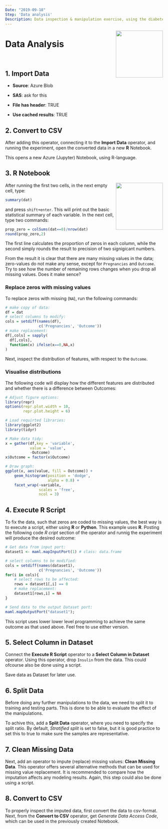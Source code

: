```yaml
---
Date: "2019-09-18"
Step: 'Data analysis'
Description: Data inspection & manipulation exercise, using the diabetes data.
---
```


<img src="https://encrypted-tbn0.gstatic.com/images?q=tbn:ANd9GcRe28kRsvMfHCz-rQz5oZgtVJhks1S6_W5W0WRcudlJf3_WVS5J" width="150" style="float:right;"/>

# Data Analysis
<br>

## 1. Import Data

- __Source__: Azure Blob

- __SAS__: ask for this

- __File has header__: TRUE

- __Use cached results__: TRUE

## 2. Convert to CSV
<p>After adding this operator, connecting it to the <b>Import Data</b> operator, and running the experiment, open the converted data in a new <b>R</b> Notebook.</p>

<p>This opens a new Azure (Jupyter) Notebook, using R-language.

## 3. R Notebook
<img src="https://upload.wikimedia.org/wikipedia/commons/thumb/3/38/Jupyter_logo.svg/1200px-Jupyter_logo.svg.png" 
width="150"
style="float:right;"/>

After running the first two cells, in the next empty cell, 
type:

```r
summary(dat) 
```

<p>
and press <code>shift+enter</code>. This will print out the basic 
statistical summary of each variable. In the next cell, type two 
commands:</p>

```r
prop_zero = colSums(dat==0)/nrow(dat)
round(prop_zero,2)
```

<p>The first line calculates the proportion of zeros in each column,
while the second simply rounds the result to precision of two signigicant numbers. </p>

<p>From the result it is clear that there are many missing values in the data; zero-values do not make any sense, except for <code>Pregnancies</code> and <code>Outcome</code>. Try to see how the number of remaining rows changes when you drop all missing values. Does it make sence?</p>

### Replace zeros with missing values
<p>To replace zeros with missing (<code>NA</code>), run the following commands:

```r
# make copy of data:
df = dat
# select columns to modify:
cols = setdiff(names(df),
               c('Pregnancies', 'Outcome'))
# make replacement:
df[,cols] = sapply(
  df[,cols], 
  function(x) ifelse(x==0,NA,x)
)
```

<p>Next, inspect the distribution of features, with 
respect to the <code>Outcome</code>.</p> 

### Visualise distributions

<p>The following code will display how the different
features are distributed and whether there is a 
difference between Outcomes:</p> 

```r
# Adjust figure options:
library(repr)
options(repr.plot.width = 10, 
        repr.plot.height = 6)

# Load requirted libraries:
library(ggplot2)
library(tidyr)

# Make data tidy:
x = gather(df,key = 'variable',
           value = 'value', 
           -Outcome)
x$Outcome = factor(x$Outcome)

# Draw graph:
ggplot(x, aes(value, fill = Outcome)) + 
    geom_histogram(position = 'dodge',
                   alpha = 0.8) +
    facet_wrap(~variable, 
               scales = 'free',
               ncol = 3)
```

## 4. Execute R Script
<p>To fix the data, such that zeros are coded to missing values,
the best way is to execute a script, either using <b>R</b> or <b>Python</b>. This example uses <b>R</b>. Posting the following code <i>R cript</i> section of the operator and runnig the experiment will produce the desired outcome:
</p>

```r
# Get data from input port:
dataset1 <- maml.mapInputPort(1) # class: data.frame

# select columns to be modified:
cols = setdiff(names(dataset1),
               c('Pregnancies', 'Outcome'))
for(i in cols){
    # select rows to be affected:
    rows = dataset1[,i] == 0
    # make replacement: 
    dataset1[rows,i] = NA
}

# Send data to the output Dataset port:
maml.mapOutputPort("dataset1");
```

<p>This script uses lower lower level programming to achieve the 
same outcome as that used above. Feel free to use either version.</p>

## 5. Select Column in Dataset

<p>Connect the <b>Execute R Script</b> operator to a 
<b>Select Column in Dataset</b> operator. Using this operator,
drop <code>Insulin</code> from the data. This could ofcourse also 
be done using a script. </p>

Save data as Dataset for later use.

## 6. Split Data

<p>Before doing any further manipulations to the data, we need
to split it to training and testing parts. This is done to be able
to evaluate the effect of the manipulations.</p>

<p>To achive this, add a <b>Split Data</b> operator, where you need to specify the split ratio. By default, <i>Stratified split</i> is set to false, but it is good practice to set this to true to make sure the 
samples are representative.</p>

## 7. Clean Missing Data

<p>Next, add an operator to impute (replace) missing values: 
<b>Clean Missing Data</b>. This operator offers several 
alternative methods that can be used for missing value replacement.
It is recommended to compare how the imputation affects any modeling 
results. Again, this step could also be done using a script.</p>

## 8. Convert to CSV

<p>To properly inspect the imputed data, first convert the 
data to csv-format. Next, from the <b>Convert to CSV</b>
operator, get <i>Generate Data Access Code</i>, 
which can be used in the previously created Notebook.</p>
